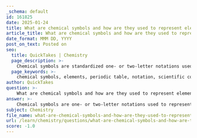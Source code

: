 ```yaml
---
_schema: default
id: 161825
date: 2025-01-24
title: What are chemical symbols and how are they used to represent elements?
article_title: What are chemical symbols and how are they used to represent elements?
date_format: MMM DD, YYYY
post_on_text: Posted on
seo:
  title: QuickTakes | Chemistry
  page_description: >-
    Chemical symbols are standardized one- or two-letter notations used to uniquely represent elements in the periodic table. They facilitate communication in scientific contexts and are essential for writing chemical equations and formulas.
  page_keywords: >-
    chemical symbols, elements, periodic table, notation, scientific communication, chemical equations, chemical formulas, capitalized letters, reactants, products, stoichiometry, chemistry language
author: QuickTakes
question: >-
    What are chemical symbols and how are they used to represent elements?
answer: >-
    Chemical symbols are one- or two-letter notations used to represent elements in the periodic table. Each chemical symbol is unique to an element and serves as a shorthand way to refer to that element in various scientific contexts, particularly in chemical equations and formulas.\n\nThe format of chemical symbols is standardized: the first letter of the symbol is always capitalized, while any subsequent letter is lowercase. For example:\n- The chemical symbol for hydrogen is H.\n- The chemical symbol for oxygen is O.\n- The chemical symbol for sodium is Na.\n- The chemical symbol for chlorine is Cl.\n\nThese symbols are essential for communicating chemical information succinctly. In chemical equations, they allow chemists to represent reactants and products efficiently. For instance, in the reaction of hydrogen and oxygen to form water, the equation can be written as:\n\n$$\n\ce{2H2 + O2 -> 2H2O}\n$$\n\nIn this equation, the chemical symbols H, O, and H2O represent hydrogen, oxygen, and water, respectively. This notation simplifies the representation of complex chemical reactions and helps in understanding the stoichiometry involved.\n\nOverall, chemical symbols are fundamental to the study of chemistry, providing a universal language for scientists to communicate about elements and their interactions.
subject: Chemistry
file_name: what-are-chemical-symbols-and-how-are-they-used-to-represent-elements.md
url: /learn/chemistry/questions/what-are-chemical-symbols-and-how-are-they-used-to-represent-elements
score: -1.0
---
```


&nbsp;